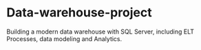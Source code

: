 # Data-warehouse-project
Building a modern data warehouse with SQL Server, including ELT Processes, data modeling and Analytics. 
